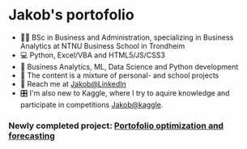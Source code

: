 

<h1> Jakob's portofolio </h1>
<ul>
  <li>👨‍🎓 BSc in Business and Administration, specializing in Business Analytics at NTNU Business School in Trondheim</li>
  <li>💻 Python, Excel/VBA and HTML5/JS/CSS3</li>
  <li>🧠 Business Analytics, ML, Data Science and Python development </li>
  <li>🎒 The content is a mixture of personal- and school projects</li>
  <li>🔗 Reach me at <a href='[https://no.linkedin.com/in/jakob-lindstr%C3%B8m-b71111207](https://www.linkedin.com/in/jakob-lindstr%C3%B8m/)'> Jakob@LinkedIn </a></li>
  <li> 🎛️ I'm also new to Kaggle, where I try to aquire knowledge and participate in competitions <a href='https://www.kaggle.com/jakoblindstroem'>Jakob@kaggle</a>.</li>
</ul>

<h3> Newly completed project: <a href='https://github.com/DataJakob/Personal-projects/blob/main/PortofolioOptimizationForecasting.ipynb'>Portofolio optimization and forecasting </a></h3>
